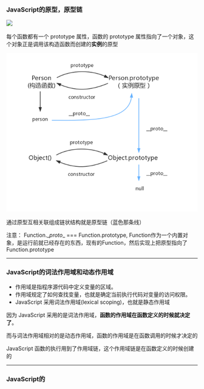 ### JavaScript的原型，原型链

![](E:\blog\image\原型.png)

每个函数都有一个 prototype 属性，函数的 prototype 属性指向了一个对象，这个对象正是调用该构造函数而创建的**实例**的原型

![](https://github.com/zhushihao110/blog/blob/master/image/%E5%8E%9F%E5%9E%8B%E9%93%BE.png)

通过原型互相关联组成链状结构就是原型链（蓝色那条线）

注意： Function.\__proto__ === Function.prototype,  Function作为一个内置对象，是运行前就已经存在的东西，现有的Function，然后实现上把原型指向了Function.prototype

------

### JavaScript的词法作用域和动态作用域

- 作用域是指程序源代码中定义变量的区域。
- 作用域规定了如何查找变量，也就是确定当前执行代码对变量的访问权限。
- JavaScript 采用词法作用域(lexical scoping)，也就是静态作用域

因为 JavaScript 采用的是词法作用域，**函数的作用域在函数定义的时候就决定了**。

而与词法作用域相对的是动态作用域，函数的作用域是在函数调用的时候才决定的

JavaScript 函数的执行用到了作用域链，这个作用域链是在函数定义的时候创建的

------

### JavaScript的